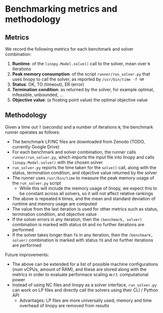 # Benchmarking metrics and methodology

## Metrics

We record the following metrics for each benchmark and solver combination:

1. **Runtime**: of the `linopy.Model.solve()` call to the solver, mean over `N` iterations
1. **Peak memory consumption**: of the script `runner/run_solver.py` that uses linopy to call the solver, as reported by `/usr/bin/time -f %M`
1. **Status**: OK, TO (timeout), ER (error)
1. **Termination condition**: as returned by the solver, for example optimal, infeasible, unbounded, …
1. **Objective value**: (a floating point value) the optimal objective value

## Methodology

Given a time out `T` (seconds) and a number of iterations `N`, the benchmark runner operates as follows:

- The benchmark LP/NC files are downloaded from Zenodo (TODO, currently Google Drive)
- For each benchmark and solver combination, the runner calls `runner/run_solver.py`, which imports the input file into linopy and calls `linopy.Model.solve()` with the chosen solver
- `run_solver.py` reports the time taken for the `solve()` call, along with the status, termination condition, and objective value returned by the solver
- The runner uses `/usr/bin/time` to measure the peak memory usage of the `run_solver.py` script
    - While this will include the memory usage of linopy, we expect this to be constant across all solvers, so it will not affect relative rankings
- The above is repeated `N` times, and the mean and standard deviation of runtime and memory usage are computed
- The value from the last iteration is used for other metrics such as status, termination condition, and objective value
- If the solver errors in any iteration, then the `(benchmark, solver)` combination is marked with status `ER` and no further iterations are performed
- If the solver takes longer than `T`s in any iteration, then the `(benchmark, solver)` combination is marked with status `TO` and no further iterations are performed

Future improvements:

- The above can be extended for a list of possible machine configurations (num vCPUs, amount of RAM), and these are stored along with the metrics in order to evaluate performace scaling w.r.t. computational power
- Instead of using NC files and linopy as a solver interface, `run_solver.py` can work on LP files and directly call the solvers using their CLI / Python API
    - Advantages: LP files are more universally used; memory and time overhead of linopy are removed from results
